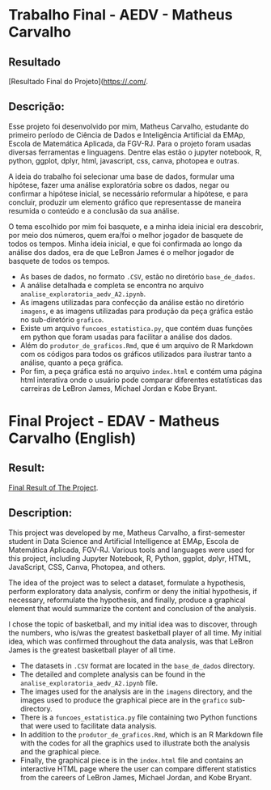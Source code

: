 # Trabalho Final - AEDV - Matheus Carvalho
## Resultado

[Resultado Final do Projeto]([https://.com/](https://matcarvalho21.github.io/best_nba_player_of_all_time/).

## Descrição:
Esse projeto foi desenvolvido por mim, Matheus Carvalho, estudante do primeiro período de Ciência de Dados e Inteligência Artificial da EMAp, Escola de Matemática Aplicada, da FGV-RJ. Para o projeto foram usadas diversas ferramentas e linguagens. Dentre elas estão o jupyter notebook, R, python, ggplot, dplyr, html, javascript, css, canva, photopea e outras. 

A ideia do trabalho foi selecionar uma base de dados, formular uma hipótese, fazer uma análise exploratória sobre os dados, negar ou confirmar a hipótese inicial, se necessário reformular a hipótese, e para concluir, produzir um elemento gráfico que representasse de maneira resumida o conteúdo e a conclusão da sua análise. 

O tema escolhido por mim foi basquete, e a minha ideia inicial era descobrir, por meio dos números, quem era/foi o melhor jogador de basquete de todos os tempos. Minha ideia inicial, e que foi confirmada ao longo da análise dos dados, era de que LeBron James é o melhor jogador de basquete de todos os tempos. 

* As bases de dados, no formato `.CSV`, estão no diretório `base_de_dados`. 
* A análise detalhada e completa se encontra no arquivo `analise_exploratoria_aedv_A2.ipynb`. 
* As imagens utilizadas para confecção da análise estão no diretório `imagens`, e as imagens utilizadas para produção da peça gráfica estão no sub-diretório `grafico`. 
* Existe um arquivo `funcoes_estatistica.py`, que contém duas funções em python que foram usadas para facilitar a análise dos dados. 
* Além do `produtor_de_graficos.Rmd`, que é um arquivo de R Markdown com os códigos para todos os gráficos utilizados para ilustrar tanto a análise, quanto a peça gráfica. 
* Por fim, a peça gráfica está no arquivo `index.html` e contém uma página html interativa onde o usuário pode comparar diferentes estatísticas das carreiras de LeBron James, Michael Jordan e Kobe Bryant.
 
# Final Project - EDAV - Matheus Carvalho (English)
## Result:
[Final Result of The Project]([https://.com/](https://matcarvalho21.github.io/best_nba_player_of_all_time/)).
## Description:
This project was developed by me, Matheus Carvalho, a first-semester student in Data Science and Artificial Intelligence at EMAp, Escola de Matemática Aplicada, FGV-RJ. Various tools and languages were used for this project, including Jupyter Notebook, R, Python, ggplot, dplyr, HTML, JavaScript, CSS, Canva, Photopea, and others.

The idea of the project was to select a dataset, formulate a hypothesis, perform exploratory data analysis, confirm or deny the initial hypothesis, if necessary, reformulate the hypothesis, and finally, produce a graphical element that would summarize the content and conclusion of the analysis.

I chose the topic of basketball, and my initial idea was to discover, through the numbers, who is/was the greatest basketball player of all time. My initial idea, which was confirmed throughout the data analysis, was that LeBron James is the greatest basketball player of all time.

* The datasets in `.CSV` format are located in the `base_de_dados` directory.
* The detailed and complete analysis can be found in the `analise_exploratoria_aedv_A2.ipynb` file.
* The images used for the analysis are in the `imagens` directory, and the images used to produce the graphical piece are in the `grafico` sub-directory.
* There is a `funcoes_estatistica.py` file containing two Python functions that were used to facilitate data analysis.
* In addition to the `produtor_de_graficos.Rmd`, which is an R Markdown file with the codes for all the graphics used to illustrate both the analysis and the graphical piece.
* Finally, the graphical piece is in the `index.html` file and contains an interactive HTML page where the user can compare different statistics from the careers of LeBron James, Michael Jordan, and Kobe Bryant.
